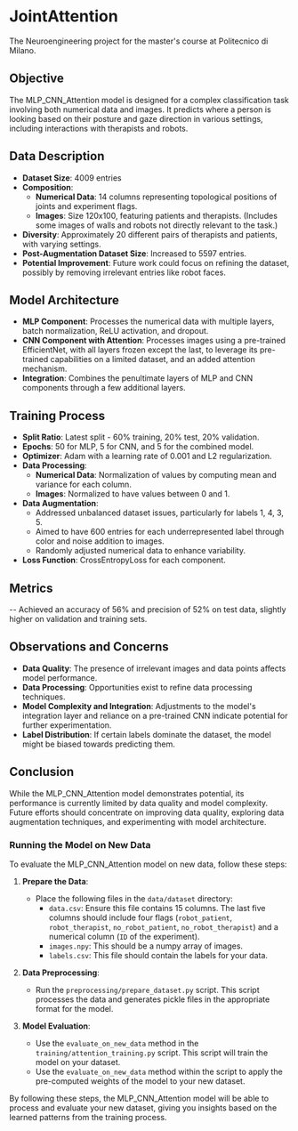 

# JointAttention
The Neuroengineering project for the master's course at Politecnico di Milano. 

## Objective

The MLP_CNN_Attention model is designed for a complex classification task involving both numerical data and images. It predicts where a person is looking based on their posture and gaze direction in various settings, including interactions with therapists and robots.

## Data Description
- **Dataset Size**: 4009 entries
- **Composition**:
  - **Numerical Data**: 14 columns representing topological positions of joints and experiment flags.
  - **Images**: Size 120x100, featuring patients and therapists. (Includes some images of walls and robots not directly relevant to the task.)
- **Diversity**: Approximately 20 different pairs of therapists and patients, with varying settings.
- **Post-Augmentation Dataset Size**: Increased to 5597 entries.
- **Potential Improvement**: Future work could focus on refining the dataset, possibly by removing irrelevant entries like robot faces.

## Model Architecture
- **MLP Component**: Processes the numerical data with multiple layers, batch normalization, ReLU activation, and dropout.
- **CNN Component with Attention**: Processes images using a pre-trained EfficientNet, with all layers frozen except the last, to leverage its pre-trained capabilities on a limited dataset, and an added attention mechanism.
- **Integration**: Combines the penultimate layers of MLP and CNN components through a few additional layers.

## Training Process
- **Split Ratio**: Latest split - 60% training, 20% test, 20% validation.
- **Epochs**: 50 for MLP, 5 for CNN, and 5 for the combined model.
- **Optimizer**: Adam with a learning rate of 0.001 and L2 regularization.
- **Data Processing**:
  - **Numerical Data**: Normalization of values by computing mean and variance for each column.
  - **Images**: Normalized to have values between 0 and 1.
- **Data Augmentation**:
  - Addressed unbalanced dataset issues, particularly for labels 1, 4, 3, 5.
  - Aimed to have 600 entries for each underrepresented label through color and noise addition to images.
  - Randomly adjusted numerical data to enhance variability.
- **Loss Function**: CrossEntropyLoss for each component.

## Metrics
-- Achieved an accuracy of 56% and precision of 52% on test data, slightly higher on validation and training sets.

## Observations and Concerns
- **Data Quality**: The presence of irrelevant images and data points affects model performance.
- **Data Processing**: Opportunities exist to refine data processing techniques.
- **Model Complexity and Integration**: Adjustments to the model's integration layer and reliance on a pre-trained CNN indicate potential for further experimentation.
- **Label Distribution**: If certain labels dominate the dataset, the model might be biased towards predicting them.

## Conclusion
While the MLP_CNN_Attention model demonstrates potential, its performance is currently limited by data quality and model complexity. Future efforts should concentrate on improving data quality, exploring data augmentation techniques, and experimenting with model architecture.

### Running the Model on New Data

To evaluate the MLP_CNN_Attention model on new data, follow these steps:

1. **Prepare the Data**:
   - Place the following files in the `data/dataset` directory:
     - `data.csv`: Ensure this file contains 15 columns. The last five columns should include four flags (`robot_patient`, `robot_therapist`, `no_robot_patient`, `no_robot_therapist`) and a numerical column (`ID` of the experiment).
     - `images.npy`: This should be a numpy array of images.
     - `labels.csv`: This file should contain the labels for your data.
   
2. **Data Preprocessing**:
   - Run the `preprocessing/prepare_dataset.py` script. This script processes the data and generates pickle files in the appropriate format for the model.

3. **Model Evaluation**:
   - Use the `evaluate_on_new_data` method in the `training/attention_training.py` script. This script will train the model on your dataset.
   - Use the `evaluate_on_new_data` method within the script to apply the pre-computed weights of the model to your new dataset.

By following these steps, the MLP_CNN_Attention model will be able to process and evaluate your new dataset, giving you insights based on the learned patterns from the training process.
